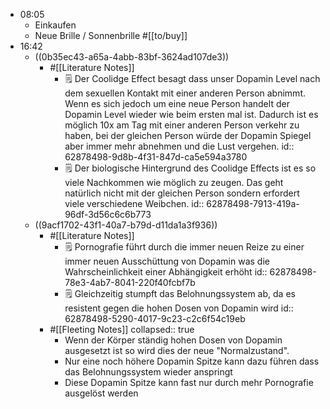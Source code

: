 - 08:05
	- Einkaufen
	- Neue Brille / Sonnenbrille #[[to/buy]]
- 16:42
	- ((0b35ec43-a65a-4abb-83bf-3624ad107de3))
		- #[[Literature Notes]]
			- 🗒 Der Coolidge Effect besagt dass unser Dopamin Level nach dem sexuellen Kontakt mit einer anderen Person abnimmt. Wenn es sich jedoch um eine neue Person handelt der Dopamin Level wieder wie beim ersten mal ist. Dadurch ist es möglich 10x am Tag mit einer anderen Person verkehr zu haben, bei der gleichen Person würde der Dopamin Spiegel aber immer mehr abnehmen und die Lust vergehen.
			  id:: 62878498-9d8b-4f31-847d-ca5e594a3780
			- 🗒 Der biologische Hintergrund des Coolidge Effects ist es so viele Nachkommen wie möglich zu zeugen. Das geht natürlich nicht mit der gleichen Person sondern erfordert viele verschiedene Weibchen.
			  id:: 62878498-7913-419a-96df-3d56c6c6b773
	- ((9acf1702-43f1-40a7-b79d-d11da1a3f936))
		- #[[Literature Notes]]
			- 🗒 Pornografie führt durch die immer neuen Reize zu einer immer neuen Ausschüttung von Dopamin was die Wahrscheinlichkeit einer Abhängigkeit erhöht
			  id:: 62878498-78e3-4ab7-8041-220f40fcbf7b
			- 🗒 Gleichzeitig stumpft das Belohnungssystem ab, da es resistent gegen die hohen Dosen von Dopamin wird
			  id:: 62878498-5290-4017-9c23-c2c6f54c19eb
		- #[[Fleeting Notes]]
		  collapsed:: true
			- Wenn der Körper ständig hohen Dosen von Dopamin ausgesetzt ist so wird dies der neue "Normalzustand".
			- Nur eine noch höhere Dopamin Spitze kann dazu führen dass das Belohnungssystem wieder anspringt
			- Diese Dopamin Spitze kann fast nur durch mehr Pornografie ausgelöst werden